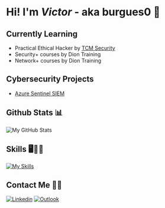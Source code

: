 # Hi! I'm *Victor* - aka burgues0 👋

## Currently Learning
- Practical Ethical Hacker by [TCM Security](https://academy.tcm-sec.com/)
- Security+ courses by Dion Training
- Network+ courses by Dion Training

## Cybersecurity Projects
- [Azure Sentinel SIEM](https://github.com/burgues0/azure-soc-honeypot)

## Github Stats 📊

<img alt="My GitHub Stats" src="https://github-readme-stats.vercel.app/api?username=burgues0"/>

<br>

## Skills 🖥️👨‍💻

[![My Skills](https://skillicons.dev/icons?i=py,linux,bash,powershell)](https://skillicons.dev)

## Contact Me 📲📧

[![Linkedin](https://img.shields.io/badge/-LinkedIn-blue?style=flat&logo=Linkedin&logoColor=white)](https://www.linkedin.com/in/victor-pinheiro-palmeira/)
[![Outlook](https://img.shields.io/badge/Microsoft_Outlook-0078D4?style=flat&logo=microsoft-outlook&logoColor=white)](mailto:victordpp@outlook.com)
